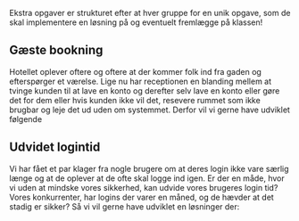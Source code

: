 Ekstra opgaver er strukturet efter at hver gruppe for en unik opgave, som de skal implementere en løsning på og eventuelt fremlægge på klassen!

## Gæste bookning

Hotellet oplever oftere og oftere at der kommer folk ind fra gaden og efterspørger et værelse. Lige nu har receptionen en blanding mellem at tvinge kunden til at lave en konto og derefter selv lave en konto eller gøre det for dem eller hvis kunden ikke vil det, resevere rummet som ikke brugbar og leje det ud uden om systemmet. Derfor vil vi gerne have udviklet følgende


## Udvidet logintid

Vi har fået et par klager fra nogle brugere om at deres login ikke vare særlig længe og at de oplever at de ofte skal logge ind igen. Er der en måde, hvor vi uden at mindske vores sikkerhed, kan udvide vores brugeres login tid? Vores konkurrenter, har logins der varer en måned, og de hævder at det stadig er sikker? Så vi vil gerne have udviklet en løsninger der: 